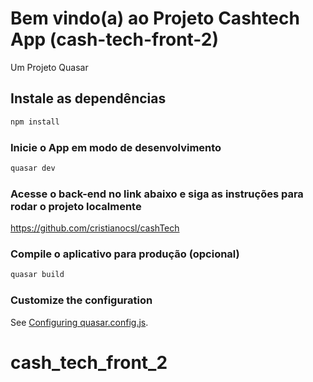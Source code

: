 # Bem vindo(a) ao Projeto Cashtech App (cash-tech-front-2)

Um Projeto Quasar

## Instale as dependências
```bash
npm install
```

### Inicie o App em modo de desenvolvimento
```bash
quasar dev
```

### Acesse o back-end no link abaixo e siga as instruções para rodar o projeto localmente
https://github.com/cristianocsl/cashTech

### Compile o aplicativo para produção (opcional)
```bash
quasar build
```

### Customize the configuration
See [Configuring quasar.config.js](https://v2.quasar.dev/quasar-cli-webpack/quasar-config-js).
# cash_tech_front_2
